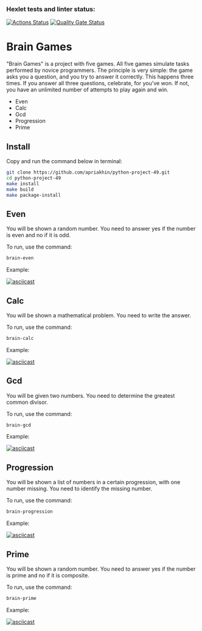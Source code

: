 ### Hexlet tests and linter status:
[![Actions Status](https://github.com/apriakhin/python-project-49/actions/workflows/hexlet-check.yml/badge.svg)](https://github.com/apriakhin/python-project-49/actions)
[![Quality Gate Status](https://sonarcloud.io/api/project_badges/measure?project=apriakhin_python-project-49&metric=alert_status)](https://sonarcloud.io/summary/new_code?id=apriakhin_python-project-49)

# Brain Games
"Brain Games" is a project with five games. All five games simulate tasks performed by novice programmers. The principle is very simple: the game asks you a question, and you try to answer it correctly. This happens three times. If you answer all three questions, celebrate, for you've won. If not, you have an unlimited number of attempts to play again and win.
- Even
- Calc
- Gcd
- Progression
- Prime

## Install
Copy and run the command below in terminal:

```sh
git clone https://github.com/apriakhin/python-project-49.git
cd python-project-49
make install
make build
make package-install
```

## Even
You will be shown a random number. You need to answer yes if the number is even and no if it is odd.

To run, use the command:
```sh
brain-even
```
Example:

[![asciicast](https://asciinema.org/a/xs7b72UvJ9QZpCzQzzXElqdL0.svg)](https://asciinema.org/a/xs7b72UvJ9QZpCzQzzXElqdL0)

## Calc
You will be shown a mathematical problem. You need to write the answer.

To run, use the command:
```sh
brain-calc
```
Example:

[![asciicast](https://asciinema.org/a/h5aLWbKPp2Dazox3aNq5AdaDB.svg)](https://asciinema.org/a/h5aLWbKPp2Dazox3aNq5AdaDB)

## Gcd
You will be given two numbers. You need to determine the greatest common divisor.

To run, use the command:
```sh
brain-gcd
```
Example:

[![asciicast](https://asciinema.org/a/39iIV70o1w7u5kXMSEJ2Gx04Q.svg)](https://asciinema.org/a/39iIV70o1w7u5kXMSEJ2Gx04Q)

## Progression
You will be shown a list of numbers in a certain progression, with one number missing. You need to identify the missing number.

To run, use the command:
```sh
brain-progression
```
Example:

[![asciicast](https://asciinema.org/a/WG5IM56Lay45y90lubo3Ll9wO.svg)](https://asciinema.org/a/WG5IM56Lay45y90lubo3Ll9wO)

## Prime
You will be shown a random number. You need to answer yes if the number is prime and no if it is composite.

To run, use the command:
```sh
brain-prime
```
Example:

[![asciicast](https://asciinema.org/a/mLoXenzGfDTqBA1qemlDsqjBJ.svg)](https://asciinema.org/a/mLoXenzGfDTqBA1qemlDsqjBJ)
